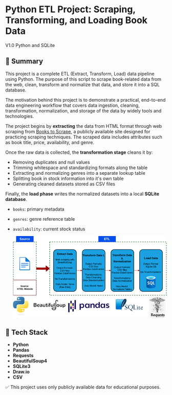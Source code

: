 # Python ETL Project: Scraping, Transforming, and Loading Book Data

V1.0 Python and SQLite

## 📌 Summary

This project is a complete ETL (Extract, Transform, Load) data pipeline using Python. The purpose of this script to scrape book-related data from the web, clean, transform and normalize that data, and store it into a SQL database.

The motivation behind this project is to demonstrate a practical, end-to-end data engineering workflow that covers data ingestion, cleaning, transformation, normalization, and storage of the data by widely tools and technologies.

The project begins by **extracting** the data from HTML format through web scraping from [Books to Scrape](http://books.toscrape.com), a publicly available site designed for practicing scraping techniques. The scraped data includes attributes such as book title, price, availability, and genre.

Once the raw data is collected, the **transformation stage** cleans it by:

- Removing duplicates and null values  
- Trimming whitespace and standardizing formats along the table 
- Extracting and normalizing genres into a separate lookup table  
- Splitting book in stock information into it's own table  
- Generating cleaned datasets stored as CSV files

Finally, the **load phase** writes the normalized datasets into a local **SQLite database**.

- `books`: primary metadata  
- `genres`: genre reference table  
- `availability`: current stock status

  ![ETL Pipeline Diagram](v1_sqlite/docs/etl_figure.png)

## 🧰 Tech Stack
- **Python**
- **Pandas** 
- **Requests**
- **BeautifulSoup4**
- **SQLite3** 
- **Draw.io**
- **CSV**

✅ This project uses only publicly available data for educational purposes.
